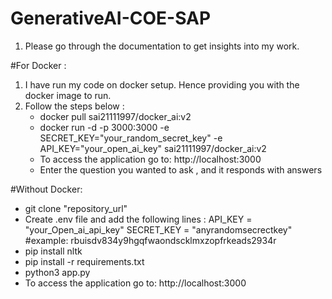 # GenerativeAI-COE-SAP
1. Please go through the documentation to get insights into my work.

#For Docker :
1. I have run my code on docker setup. Hence providing you with the docker image to run.
2. Follow the steps below :
   - docker pull sai21111997/docker_ai:v2
   - docker run -d -p 3000:3000 -e SECRET_KEY="your_random_secret_key" -e API_KEY="your_open_ai_key" sai21111997/docker_ai:v2
   - To access the application go to: http://localhost:3000
   - Enter the question you wanted to ask , and it responds with answers

#Without Docker:
- git clone "repository_url"
- Create .env file and add the following lines :
   API_KEY = "your_Open_ai_api_key"
   SECRET_KEY = "anyrandomsecrectkey" #example: rbuisdv834y9hgqfwaondscklmxzopfrkeads2934r
- pip install nltk
- pip install -r requirements.txt
- python3 app.py
- To access the application go to: http://localhost:3000
